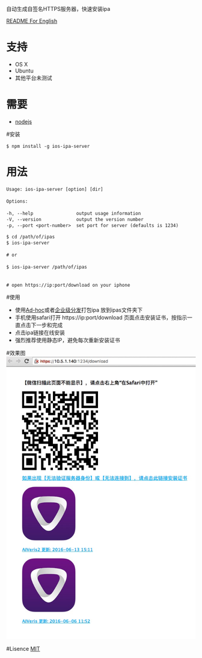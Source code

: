 自动生成自签名HTTPS服务器，快速安装ipa

[README For English](./README-en.md)

# 支持
* OS X
* Ubuntu
* 其他平台未测试

# 需要
* [nodejs](https://nodejs.org/)

#安装

```
$ npm install -g ios-ipa-server
```

# 用法

```
Usage: ios-ipa-server [option] [dir]

Options:

-h, --help                output usage information
-V, --version             output the version number
-p, --port <port-number>  set port for server (defaults is 1234)
```
```
$ cd /path/of/ipas
$ ios-ipa-server

# or

$ ios-ipa-server /path/of/ipas


# open https://ip:port/download on your iphone

```

#使用
* 使用[Ad-hoc](https://developer.apple.com/library/ios/documentation/IDEs/Conceptual/AppDistributionGuide/TestingYouriOSApp/TestingYouriOSApp.html)或者[企业级分发](https://developer.apple.com/library/ios/documentation/IDEs/Conceptual/AppDistributionGuide/DistributingEnterpriseProgramApps/DistributingEnterpriseProgramApps.html)打包ipa 放到ipas文件夹下
* 手机使用safari打开 https://ip:port/download 页面点击安装证书，按指示一直点击下一步和完成
* 点击ipa链接在线安装
* 强烈推荐使用静态IP，避免每次重新安装证书


#效果图
![screeshot](screeshot.png)



#Lisence
[MIT](https://github.com/bumaociyuan/zxIpaServer/blob/master/LICENSE.md)

